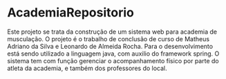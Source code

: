 # AcademiaRepositorio

Este projeto se trata da construção de um sistema web para academia de musculação.
O projeto é o trabalho de conclusão de curso de Matheus Adriano da Silva e Leonardo de Almeida Rocha.
Para o desenvolvimento está sendo utilizado a linguagem java, com auxilio do framework spring. 
O sistema tem com função gerenciar o acompanhamento físico por parte do atleta da academia, e também dos professores do local. 
